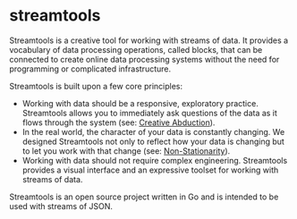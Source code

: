 streamtools
===========

Streamtools is a creative tool for working with streams of data. It provides a vocabulary of data processing operations, called blocks, that can be connected to create online data processing systems without the need for programming or complicated infrastructure. 

Streamtools is built upon a few core principles: 
- Working with data should be a responsive, exploratory practice. Streamtools allows you to immediately ask questions of the data as it flows through the system (see: [Creative Abduction](https://github.com/nytlabs/streamtools/wiki#philosophy)). 
- In the real world, the character of your data is constantly changing. We designed Streamtools not only to reflect how your data is changing but to let you work with that change (see: [Non-Stationarity](https://github.com/nytlabs/streamtools/wiki#philosophy)).  
- Working with data should not require complex engineering. Streamtools provides a visual interface and an expressive toolset for working with streams of data. 

Streamtools is an open source project written in Go and is intended to be used with streams of JSON.
